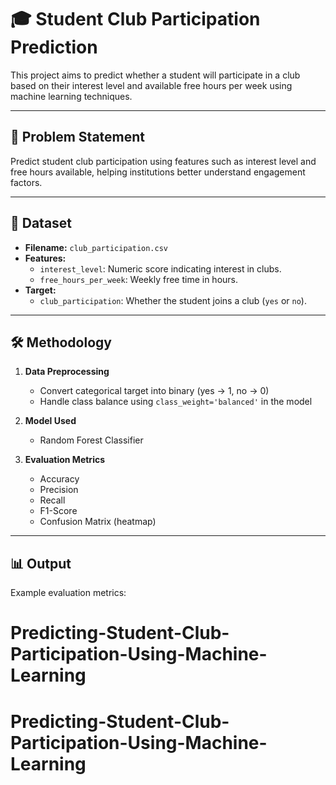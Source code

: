 # 🎓 Student Club Participation Prediction

This project aims to predict whether a student will participate in a club based on their interest level and available free hours per week using machine learning techniques.

---

## 📌 Problem Statement

Predict student club participation using features such as interest level and free hours available, helping institutions better understand engagement factors.

---

## 📁 Dataset

- **Filename:** `club_participation.csv`
- **Features:**
  - `interest_level`: Numeric score indicating interest in clubs.
  - `free_hours_per_week`: Weekly free time in hours.
- **Target:**
  - `club_participation`: Whether the student joins a club (`yes` or `no`).

---

## 🛠️ Methodology

1. **Data Preprocessing**
   - Convert categorical target into binary (yes → 1, no → 0)
   - Handle class balance using `class_weight='balanced'` in the model

2. **Model Used**
   - Random Forest Classifier

3. **Evaluation Metrics**
   - Accuracy
   - Precision
   - Recall
   - F1-Score
   - Confusion Matrix (heatmap)

---

## 📊 Output

Example evaluation metrics:
# Predicting-Student-Club-Participation-Using-Machine-Learning
# Predicting-Student-Club-Participation-Using-Machine-Learning
